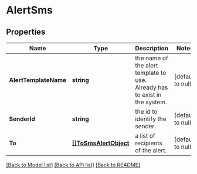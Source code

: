 # AlertSms

## Properties
Name | Type | Description | Notes
------------ | ------------- | ------------- | -------------
**AlertTemplateName** | **string** | the name of the alert template to use. Already has to exist in the system. | [default to null]
**SenderId** | **string** | the id to identify the sender. | [default to null]
**To** | [**[]ToSmsAlertObject**](ToSmsAlertObject.md) | a list of recipients of the alert. | [default to null]

[[Back to Model list]](../README.md#documentation-for-models) [[Back to API list]](../README.md#documentation-for-api-endpoints) [[Back to README]](../README.md)


